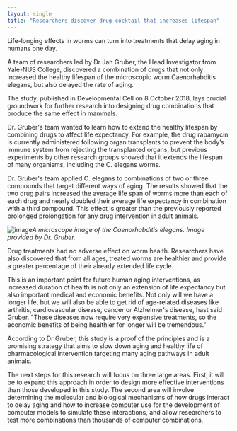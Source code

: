 ```yaml
---
layout: single
title: "Researchers discover drug cocktail that increases lifespan"
---
```

Life-longing effects in worms can turn into treatments that delay aging in humans one day.

A team of researchers led by Dr Jan Gruber, the Head Investigator from Yale-NUS College, discovered a combination of drugs that not only increased the healthy lifespan of the microscopic worm Caenorhabditis elegans, but also delayed the rate of aging.

The study, published in Developmental Cell on 8 October 2018, lays crucial groundwork for further research into designing drug combinations that produce the same effect in mammals.

<script async src="//pagead2.googlesyndication.com/pagead/js/adsbygoogle.js"></script>
<ins class="adsbygoogle"
     style="display:block; text-align:center;"
     data-ad-layout="in-article"
     data-ad-format="fluid"
     data-ad-client="ca-pub-7868661326160958"
     data-ad-slot="3072558811"></ins>
<script>
     (adsbygoogle = window.adsbygoogle || []).push({});
</script>

Dr. Gruber's team wanted to learn how to extend the healthy lifespan by combining drugs to affect life expectancy. For example, the drug rapamycin is currently administered following organ transplants to prevent the body’s immune system from rejecting the transplanted organs, but previous experiments by other research groups showed that it extends the lifespan of many organisms, including the C. elegans worms.

Dr. Gruber's team applied C. elegans to combinations of two or three compounds that target different ways of aging. The results showed that the two drug pairs increased the average life span of worms more than each of each drug and nearly doubled their average life expectancy in combination with a third compound. This effect is greater than the previously reported prolonged prolongation for any drug intervention in adult animals.

![image](https://www.yale-nus.edu.sg/wp-content/uploads/2018/10/N2_control2-1024x765.jpg)*A microscope image of the Caenorhabditis elegans. Image provided by Dr. Gruber.*

Drug treatments had no adverse effect on worm health. Researchers have also discovered that from all ages, treated worms are healthier and provide a greater percentage of their already extended life cycle.

This is an important point for future human aging interventions, as increased duration of health is not only an extension of life expectancy but also important medical and economic benefits. Not only will we have a longer life, but we will also be able to get rid of age-related diseases like arthritis, cardiovascular disease, cancer or Alzheimer's disease, hast said Gruber. "These diseases now require very expensive treatments, so the economic benefits of being healthier for longer will be tremendous."

<script async src="//pagead2.googlesyndication.com/pagead/js/adsbygoogle.js"></script>
<ins class="adsbygoogle"
     style="display:block; text-align:center;"
     data-ad-layout="in-article"
     data-ad-format="fluid"
     data-ad-client="ca-pub-7868661326160958"
     data-ad-slot="3072558811"></ins>
<script>
     (adsbygoogle = window.adsbygoogle || []).push({});
</script>

According to Dr Gruber, this study is a proof of the principles and is a promising strategy that aims to slow down aging and healthy life of pharmacological intervention targeting many aging pathways in adult animals.

The next steps for this research will focus on three large areas. First, it will be to expand this approach in order to design more effective interventions than those developed in this study. The second area will involve determining the molecular and biological mechanisms of how drugs interact to delay aging and how to increase computer use for the development of computer models to simulate these interactions, and allow researchers to test more combinations than thousands of computer combinations.
